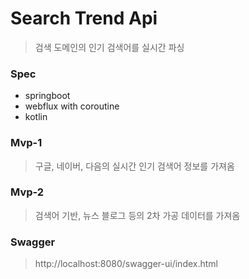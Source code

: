 # Search Trend Api

> 검색 도메인의 인기 검색어를 실시간 파싱

### Spec

- springboot
- webflux with coroutine
- kotlin

### Mvp-1

> 구글, 네이버, 다음의 실시간 인기 검색어 정보를 가져옴

### Mvp-2

> 검색어 기반, 뉴스 블로그 등의 2차 가공 데이터를 가져옴

### Swagger

> http://localhost:8080/swagger-ui/index.html
